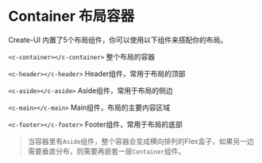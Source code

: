 # Container 布局容器

Create-UI 内置了5个布局组件，你可以使用以下组件来搭配你的布局。

`<c-container></c-container>` 整个布局的容器

`<c-header></c-header>` Header组件，常用于布局的顶部

`<c-aside></c-aside>` Aside组件，常用于布局的侧边

`<c-main></c-main>` Main组件，布局的主要内容区域

`<c-footer></c-footer>` Footer组件，常用于布局的底部

> 当容器里有`Aside`组件，整个容器会变成横向排列的Flex盒子，如果另一边需要垂直分布，则需要再嵌套一层`Container`组件。

<!-- <preview path="./demo1.vue" title="?" description="?"></preview> -->

<style>
.y-header {
  background-color: #70f3ff;
}
</style>
